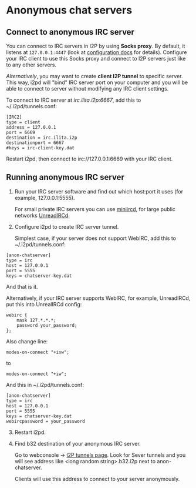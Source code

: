 Anonymous chat servers
======================

## Connect to anonymous IRC server

You can connect to IRC servers in I2P by using **Socks proxy**. By default, it listens at ``127.0.0.1:4447`` 
(look at [configuration docs](../user-guide/configuration.md) for details).
Configure your IRC client to use this Socks proxy and connect to I2P servers just like to any other servers.

*Alternatively*, you may want to create **client I2P tunnel** to specific server.
This way, i2pd will "bind" IRC server port on your computer and you will be able to connect to server without modifying any IRC client settings.

To connect to IRC server at *irc.ilita.i2p:6667*, add this to ~/.i2pd/tunnels.conf:

    [IRC2]
    type = client
    address = 127.0.0.1
    port = 6669 
    destination = irc.ilita.i2p
    destinationport = 6667
    #keys = irc-client-key.dat

Restart i2pd, then connect to irc://127.0.0.1:6669 with your IRC client.

## Running anonymous IRC server

1) Run your IRC server software and find out which host:port it uses (for example, 127.0.0.1:5555).

   For small private IRC servers you can use [miniircd](https://github.com/jrosdahl/miniircd), for large public networks [UnreadIRCd](https://www.unrealircd.org/).

2) Configure i2pd to create IRC server tunnel.

   Simplest case, if your server does not support WebIRC, add this to ~/.i2pd/tunnels.conf:

```
[anon-chatserver]
type = irc
host = 127.0.0.1     
port = 5555
keys = chatserver-key.dat
```

   And that is it.

   Alternatively, if your IRC server supports WebIRC, for example, UnreadIRCd, put this into UnrealIRCd config:

```
webirc {
    mask 127.*.*.*;
    password your_password;
};
```

   Also change line:

    modes-on-connect "+ixw";

   to

    modes-on-connect "+iw";

   And this in ~/.i2pd/tunnels.conf:

    [anon-chatserver]
    type = irc
    host = 127.0.0.1
    port = 5555
    keys = chatserver-key.dat
    webircpassword = your_password

3) Restart i2pd.

4) Find b32 destination of your anonymous IRC server.

   Go to webconsole -> [I2P tunnels page](http://127.0.0.1:7070/?page=i2p_tunnels). Look for Sever tunnels and you will see address like \<long random string\>.b32.i2p next to anon-chatserver.

   Clients will use this address to connect to your server anonymously.

